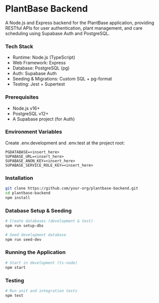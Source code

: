 # PlantBase Backend

A Node.js and Express backend for the PlantBase application, providing RESTful APIs for user authentication, plant management, and care scheduling using Supabase Auth and PostgreSQL.

### Tech Stack

- Runtime: Node.js (TypeScript)
- Web Framework: Express
- Database: PostgreSQL (pg)
- Auth: Supabase Auth
- Seeding & Migrations: Custom SQL + pg-format
- Testing: Jest + Supertest

### Prerequisites

- Node.js v16+
- PostgreSQL v12+
- A Supabase project (for Auth)

### Environment Variables
Create .env.development and .env.test at the project root:

```
PGDATABASE=<insert_here>
SUPABASE_URL=<insert_here>
SUPABASE_ANON_KEY=<insert_here>
SUPABASE_SERVICE_ROLE_KEY=<insert_here>
```

### Installation

```bash
git clone https://github.com/your-org/plantbase-backend.git
cd plantbase-backend
npm install
```

### Database Setup & Seeding

```bash
# Create databases (development & test)
npm run setup-dbs

# Seed development database
npm run seed-dev
```

### Running the Application

```bash
# Start in development (ts-node)
npm start
```


### Testing

```bash
# Run unit and integration tests
npm test
```

